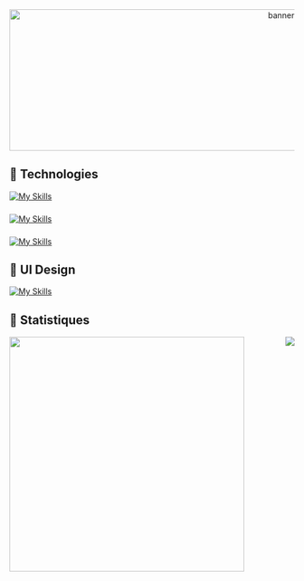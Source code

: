 <div align="center">
  <img src="https://media.tenor.com/zHi1yy-QyTUAAAAd/anime-train.gif" height="250" width="945" alt="banner"  />
</div>

## 🎴 Technologies

[![My Skills](https://skillicons.dev/icons?i=symfony,wordpress,cs,lua,py,php&perline=6)](https://github.com/satmyx)

###

[![My Skills](https://skillicons.dev/icons?i=js,webpack,html,css,bootstrap,tailwind&perline=6)](https://github.com/satmyx)

###

[![My Skills](https://skillicons.dev/icons?i=mysql)](https://github.com/satmyx)

###

## 🎴 UI Design

[![My Skills](https://skillicons.dev/icons?i=figma,ai,ps,xd&perline=4)](https://github.com/satmyx)

## 🧮 Statistiques

<a href="https://github.com/satmyx/satmyx">
  <img align="left" width="415" src="https://github-readme-stats-84epz4g6d-satmyx.vercel.app/api?username=satmyx&show_icons=true&theme=dark&locale=fr"/>
</a>
<a href="https://github.com/satmyx/satmyx">
  <img align="right" src="https://github-readme-stats-woad-one-36.vercel.app/api/top-langs/?username=satmyx&layout=compact&theme=dark&locale=fr" />
</a>
